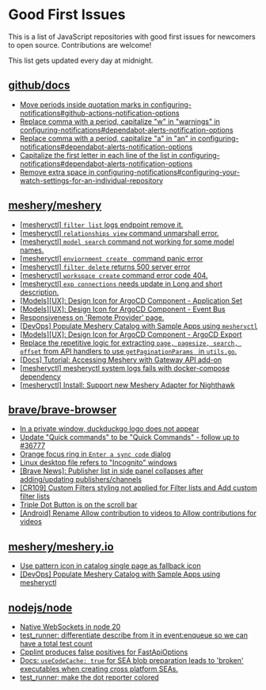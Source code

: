 # Good First Issues

This is a list of JavaScript repositories with good first issues for newcomers to open source. Contributions are welcome!

This list gets updated every day at midnight.

## [github/docs](https://github.com/github/docs)

- [Move periods inside quotation marks in configuring-notifications#github-actions-notification-options](https://github.com/github/docs/issues/33831)
- [Replace comma with a period, capitalize "w" in "warnings" in configuring-notifications#dependabot-alerts-notification-options](https://github.com/github/docs/issues/33830)
- [Replace comma with a period, capitalize "a" in "an" in configuring-notifications#dependabot-alerts-notification-options](https://github.com/github/docs/issues/33829)
- [Capitalize the first letter in each line of the list in configuring-notifications#dependabot-alerts-notification-options](https://github.com/github/docs/issues/33828)
- [Remove extra space in configuring-notifications#configuring-your-watch-settings-for-an-individual-repository](https://github.com/github/docs/issues/33827)

## [meshery/meshery](https://github.com/meshery/meshery)

- [[mesheryctl] `filter list` logs endpoint remove it.](https://github.com/meshery/meshery/issues/11315)
- [[mesheryctl] `relationships view` command unmarshall error.](https://github.com/meshery/meshery/issues/11313)
- [[mesheryctl] `model search` command not working for some model names.](https://github.com/meshery/meshery/issues/11319)
- [[mesheryctl] `enviornment create ` command panic error](https://github.com/meshery/meshery/issues/11314)
- [[mesheryctl] `filter delete` returns 500 server error](https://github.com/meshery/meshery/issues/11318)
- [[mesheryctl] `workspace create` command error code 404.](https://github.com/meshery/meshery/issues/11312)
- [[mesheryctl] `exp connections` needs update in Long and short description.](https://github.com/meshery/meshery/issues/11311)
- [[Models][UX]: Design Icon for ArgoCD Component - Application Set](https://github.com/meshery/meshery/issues/10292)
- [[Models][UX]: Design Icon for ArgoCD Component - Event Bus](https://github.com/meshery/meshery/issues/10297)
- [Responsiveness on 'Remote Provider' page.](https://github.com/meshery/meshery/issues/10743)
- [[DevOps] Populate Meshery Catalog with Sample Apps using `mesheryctl`](https://github.com/meshery/meshery/issues/10458)
- [[Models][UX]: Design Icon for ArgoCD Component - ArgoCD Export](https://github.com/meshery/meshery/issues/10294)
- [Replace the repetitive logic for extracting `page, pagesize, search, offset` from API handlers to use  `getPaginationParams ` in `utils.go`.](https://github.com/meshery/meshery/issues/10825)
- [[Docs] Tutorial: Accessing Meshery with Gateway API add-on](https://github.com/meshery/meshery/issues/10333)
- [[mesheryctl] mesheryctl system logs fails with docker-compose dependency](https://github.com/meshery/meshery/issues/10777)
- [[mesheryctl] Install: Support new Meshery Adapter for Nighthawk](https://github.com/meshery/meshery/issues/10371)

## [brave/brave-browser](https://github.com/brave/brave-browser)

- [In a private window, duckduckgo logo does not appear](https://github.com/brave/brave-browser/issues/18931)
- [Update "Quick commands" to be "Quick Commands" - follow up to #36777](https://github.com/brave/brave-browser/issues/36845)
- [Orange focus ring in `Enter a sync code` dialog](https://github.com/brave/brave-browser/issues/39471)
- [Linux desktop file refers to "Incognito" windows](https://github.com/brave/brave-browser/issues/37623)
- [[Brave News]: Publisher list in side panel collapses after adding/updating publishers/channels](https://github.com/brave/brave-browser/issues/36550)
- [[CR109] Custom Filters styling not applied for Filter lists and Add custom filter lists](https://github.com/brave/brave-browser/issues/27647)
- [Triple Dot Button is on the  scroll bar ](https://github.com/brave/brave-browser/issues/36298)
- [[Android] Rename Allow contribution to videos to Allow contributions for videos](https://github.com/brave/brave-browser/issues/17896)

## [meshery/meshery.io](https://github.com/meshery/meshery.io)

- [Use pattern icon in catalog single page as fallback icon](https://github.com/meshery/meshery.io/issues/1809)
- [[DevOps] Populate Meshery Catalog with Sample Apps using mesheryctl](https://github.com/meshery/meshery.io/issues/1650)

## [nodejs/node](https://github.com/nodejs/node)

- [Native WebSockets in node 20](https://github.com/nodejs/node/issues/53684)
- [test_runner: differentiate describe from it in event:enqueue so we can have a total test count](https://github.com/nodejs/node/issues/51235)
- [Cpplint produces false positives for FastApiOptions](https://github.com/nodejs/node/issues/45761)
- [Docs: `useCodeCache: true` for SEA blob preparation leads to 'broken' executables when creating cross platform SEAs.](https://github.com/nodejs/node/issues/52420)
- [test_runner: make the dot reporter colored](https://github.com/nodejs/node/issues/51770)

